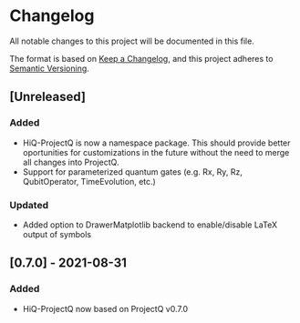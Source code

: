 # Changelog

All notable changes to this project will be documented in this file.

The format is based on [Keep a Changelog](https://keepachangelog.com/en/1.0.0/),
and this project adheres to [Semantic Versioning](https://semver.org/spec/v2.0.0.html).

## [Unreleased]

### Added

-   HiQ-ProjectQ is now a namespace package.
    This should provide better oportunities for customizations in the future without the need to merge all changes into
    ProjectQ.
-   Support for parameterized quantum gates (e.g. Rx, Ry, Rz, QubitOperator, TimeEvolution, etc.)

### Updated

-   Added option to DrawerMatplotlib backend to enable/disable LaTeX output of symbols


## [0.7.0] - 2021-08-31

### Added

-   HiQ-ProjectQ now based on ProjectQ v0.7.0
